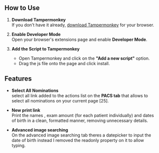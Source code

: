 ## How to Use

1. **Download Tampermonkey**  
   If you don't have it already, [download Tampermonkey](https://www.tampermonkey.net/) for your browser.

2. **Enable Developer Mode**  
   Open your browser's extensions page and enable **Developer Mode**.

3. **Add the Script to Tampermonkey**  
   - Open Tampermonkey and click on the **"Add a new script"** option.  
   - Drag the js file onto the page and click install.


## Features

- **Select All Nominations**  
    select all link added to the actions list on the **PACS tab** that allows to select all nominations on your current page [25].

- **New print link**  
   Print the names , exam amount (for each patient individually) and dates of birth in a clean, formatted manner, removing unnecessary details.

- **Advanced image searching**  
   On the advanced image searching tab theres a datepicker to input the date of birth instead I removed the readonly property on it to allow typing.
